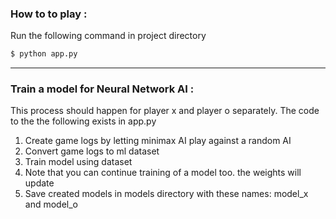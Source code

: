 ### How to to play :

Run the following command in project directory
```bash
$ python app.py
```

---
### Train a model for Neural Network AI :
This process should happen for player x and player o separately. 
The code to the the following exists in app.py
1. Create game logs by letting minimax AI play against a random AI
2. Convert game logs to ml dataset
3. Train model using dataset
4. Note that you can continue training of a model too. the weights will update
5. Save created models in models directory with these names: model_x and model_o

